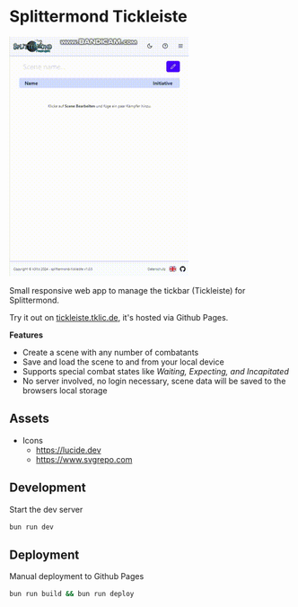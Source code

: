 # Splittermond Tickleiste

![Alt Text](docs/splimoapp.gif)

Small responsive web app to manage the tickbar (Tickleiste) for Splittermond.

Try it out on [tickleiste.tklic.de](tickleiste.tklic.de), it's hosted via Github Pages.

**Features**

- Create a scene with any number of combatants
- Save and load the scene to and from your local device
- Supports special combat states like _Waiting, Expecting, and Incapitated_
- No server involved, no login necessary, scene data will be saved to the browsers local storage


## Assets

- Icons
  - https://lucide.dev
  - https://www.svgrepo.com

## Development

Start the dev server

```bash
bun run dev
```

## Deployment

Manual deployment to Github Pages

```bash
bun run build && bun run deploy
```

